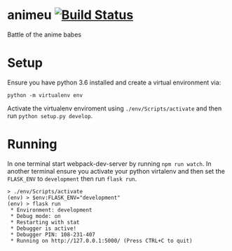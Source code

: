 # animeu [![Build Status](https://travis-ci.com/HennyH/animeu.svg?token=zsZqz8ak9yekVpEX2Qnc&branch=master)](https://travis-ci.com/HennyH/animeu)
Battle of the anime babes

# Setup

Ensure you have python 3.6 installed and create a virtual environment via:

```
python -m virtualenv env
```

Activate the virtualenv enviroment using `./env/Scripts/activate` and then run `python setup.py develop`.

# Running

In one terminal start webpack-dev-server by running `npm run watch`. In another terminal ensure you activate your python virtalenv and then set the `FLASK_ENV` to `development` then run `flask run`.

```
> ./env/Scripts/activate
(env) > $env:FLASK_ENV="development"
(env) > flask run
 * Environment: development
 * Debug mode: on
 * Restarting with stat
 * Debugger is active!
 * Debugger PIN: 108-231-407
 * Running on http://127.0.0.1:5000/ (Press CTRL+C to quit)
```
